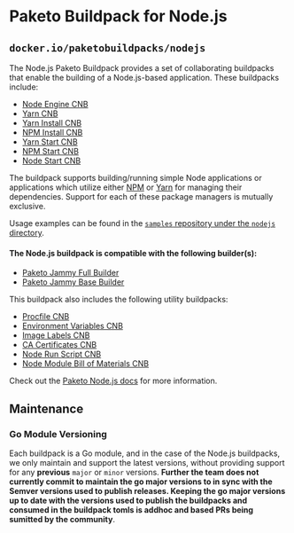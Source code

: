 # Paketo Buildpack for Node.js

## `docker.io/paketobuildpacks/nodejs`

The Node.js Paketo Buildpack provides a set of collaborating buildpacks that
enable the building of a Node.js-based application. These buildpacks include:

- [Node Engine CNB](https://github.com/paketo-buildpacks/node-engine)
- [Yarn CNB](https://github.com/paketo-buildpacks/yarn)
- [Yarn Install CNB](https://github.com/paketo-buildpacks/yarn-install)
- [NPM Install CNB](https://github.com/paketo-buildpacks/npm-install)
- [Yarn Start CNB](https://github.com/paketo-buildpacks/yarn-start)
- [NPM Start CNB](https://github.com/paketo-buildpacks/npm-start)
- [Node Start CNB](https://github.com/paketo-buildpacks/node-start)

The buildpack supports building/running simple Node applications or applications
which utilize either [NPM](https://www.npmjs.com/) or [Yarn](https://yarnpkg.com/)
for managing their dependencies. Support for each of these package managers is
mutually exclusive.

Usage examples can be found in the
[`samples` repository under the `nodejs` directory](https://github.com/paketo-buildpacks/samples/tree/main/nodejs).

#### The Node.js buildpack is compatible with the following builder(s):

- [Paketo Jammy Full Builder](https://github.com/paketo-buildpacks/builder-jammy-full)
- [Paketo Jammy Base Builder](https://github.com/paketo-buildpacks/builder-jammy-base)

This buildpack also includes the following utility buildpacks:

- [Procfile CNB](https://github.com/paketo-buildpacks/procfile)
- [Environment Variables CNB](https://github.com/paketo-buildpacks/environment-variables)
- [Image Labels CNB](https://github.com/paketo-buildpacks/image-labels)
- [CA Certificates CNB](https://github.com/paketo-buildpacks/ca-certificates)
- [Node Run Script CNB](https://github.com/paketo-buildpacks/node-run-script)
- [Node Module Bill of Materials CNB](https://github.com/paketo-buildpacks/node-module-bom)

Check out the [Paketo Node.js docs](https://paketo.io/docs/buildpacks/language-family-buildpacks/nodejs/) for more information.

## Maintenance

### Go Module Versioning

Each buildpack is a Go module, and in the case of the Node.js buildpacks, we only maintain and support the latest versions, without providing support for any **previous** `major` or `minor` versions.  **Further the team does not currently commit to maintain the go major versions to in sync with the Semver versions used to publish releases. Keeping the go major versions up to date with the versions used to publish the buildpacks and consumed in the buildpack tomls is addhoc and based PRs being sumitted by the community**.
